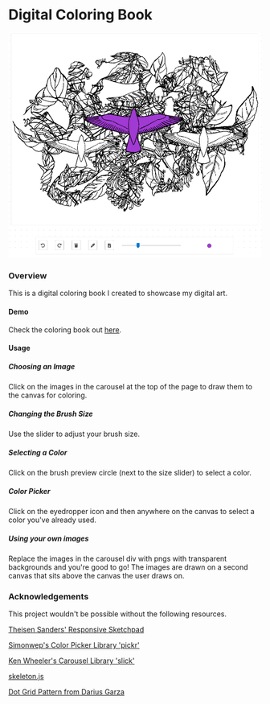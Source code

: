 # Digital Coloring Book
![three birds](preview.png)

### Overview

This is a digital coloring book I created to showcase my digital art.

#### Demo

Check the coloring book out [here](http://slaton.info/projects/existential-exploration/index.html).

#### Usage

##### Choosing an Image

Click on the images in the carousel at the top of the page to draw them to the canvas for coloring.

##### Changing the Brush Size

Use the slider to adjust your brush size.

##### Selecting a Color

Click on the brush preview circle (next to the size slider) to select a color.

##### Color Picker

Click on the eyedropper icon and then anywhere on the canvas to select a color you've already used.

##### Using your own images

Replace the images in the carousel div with pngs with transparent backgrounds and you're good to go! The images are drawn on a second canvas that sits above the canvas the user draws on.

### Acknowledgements

This project wouldn't be possible without the following resources.

[Theisen Sanders' Responsive Sketchpad](https://github.com/tsand/responsive-sketchpad)

[Simonwep's Color Picker Library 'pickr'](https://github.com/Simonwep/pickr)

[Ken Wheeler's Carousel Library 'slick'](https://github.com/kenwheeler/slick/)

[skeleton.js](http://getskeleton.com/)

[Dot Grid Pattern from Darius Garza](https://www.toptal.com/designers/subtlepatterns/dot-grid-pattern/)
